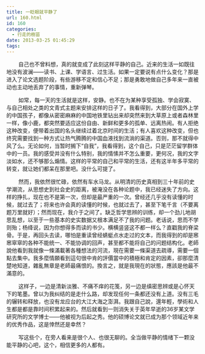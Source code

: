 ```yaml
---
title: 一眨眼就平静了
url: 160.html
id: 160
categories:
  - 行走的樹苗
date: 2013-03-25 01:45:29
tags:
---
```


        自己也不曾料想，真的就变成了此刻这样平静的自己。近来的生活一如既往地没有波澜——读书、上课、学语言、过生活。如果一定要说有点什么变化？那是进入了论文选题阶段，有些游移不定和信心不足；那是勇敢地做自己多年来一直被动也主动地丢弃了的事情，重新弹琴。

        如常，每一天的生活就是这样，安静。也不在为某种享受孤独、学会寂寞、与自己相处之类的文青式主题来安排这样的日子了。我看得到，大部分在国外上学的中国孩子，都像从密密麻麻的中国地铁里钻出来却突然来到大草原上或者森林里一样，像小鹿，都突然要适应这份自由、新鲜和更多的孤单、远离热闹。有人拒绝这种改变，便带着出国的名头继续过着北京时间的生活；有人喜欢这种改变，但也终究需要找到一种方式让热气腾腾的中国血液找到流淌的渠道。否则，那不就得中风了么。无论如何，当暂时搁下“自我”，我看得到，这个自己，只是茫茫留学群体中的一员。我的感受并没有什么特别，我的情愫并不怎么重要，更何况，我的文字淡如水，还不够那么煽情。这样的平常的自己和平常的生活，还有这半年多平常的转变，就让她们都呆在那里吧。没什么可提了。

        然而，我依然很忙碌，依然有车水马龙。从明清的历史真相到三十年前的史学潮流，从思想史到社会史的距离，被淹没在各种论题中，我已经迷失了方向。这样的挣扎，现在也不是第一次，但却是最严重的一次。曾经还几乎没有读懂的时候，就过去了；将来也许会真的读懂的时候，也就过去了，甚至下笔千言（不要离题万里就好）；然而现在，我介于之间了。缺乏哲学思辨的训练，却一个劲儿地胡思乱想，以至于一些基本的史实数据又根本满足不了我的问题。老话说，思而不学则殆；杨绛说，因为你想得多而读的书少。横横竖竖这不都一样么？直戳我的脊梁骨。于是，再回头去读，哪怕是重读曾经蜻蜓点水走过的文本，而我得到的却是窸窸窣窣的各种不能统一、不能协调的回声，甚至都不能将自己的问题结构化。老師說他看到我就像一條滿載著各種想法的河流，現在需要一條渠道去疏導，需要一個點去集中。我多麼情願看到這句很中肯的評價當中的積極和肯定的因素，卻那麼清楚地知道，雜亂無章是老師最痛恨的。換言之，就是我現在的狀態，應該是他最不滿意的。

        这样子，一边是清新淡雅、不痛不痒的花笺，另一边是缜密思辨或是心怀天下的笔墨。曾以为我纠结的是走什么路，却发现任何一条都还没有上道。没有三毛的辗转和释放，也没有龙应台的大江大海之澎湃。我跟自己說，還年輕，學術和人生都是都是靠时间积累起来的。然后就看到一则消失关于英年早逝的36岁某文学研究所的文学博士——他被视为后起之秀。他的硕博论文就已成为那个领域近年来的优秀作品，这是悻然还是幸然？

        写这些个，在旁人看来是很个人、也很无聊的。全当做平静的情绪下一颗没能平静的心吧，这个，相信更多的人都有。
